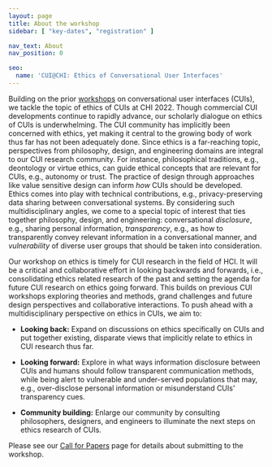 ```yaml
---
layout: page
title: About the workshop
sidebar: [ "key-dates", "registration" ]

nav_text: About
nav_position: 0

seo:
  name: 'CUI@CHI: Ethics of Conversational User Interfaces'
---
```


Building on the prior [workshops](https://www.conversationaluserinterfaces.org/workshops/CHI2021/) on conversational user interfaces (CUIs), we tackle the topic of ethics of CUIs at CHI 2022. Though commercial CUI developments continue to rapidly advance, our scholarly dialogue on ethics of CUIs is underwhelming. The CUI community has implicitly been concerned with ethics, yet making it central to the growing body of work thus far has not been adequately done. Since ethics is a far-reaching topic, perspectives from philosophy, design, and engineering domains are integral to our CUI research community. For instance, philosophical traditions, e.g., deontology or virtue ethics, can guide ethical concepts that are relevant for CUIs, e.g., autonomy or trust. The practice of design through approaches like value sensitive design can inform *how* CUIs should be developed. Ethics comes into play with technical contributions, e.g., privacy-preserving data sharing between conversational systems. By considering such multidisciplinary angles, we come to a special topic of interest that ties together philosophy, design, and engineering: conversational *disclosure*, e.g., sharing personal information, *transparency*, e.g., as how to transparently convey relevant information in a conversational manner, and *vulnerability* of diverse user groups that should be taken into consideration.

Our workshop on ethics is timely for CUI research in the field of HCI. It will be a critical and collaborative effort in looking backwards and forwards, i.e., consolidating ethics related research of the past and setting the agenda for future CUI research on ethics going forward. This builds on previous CUI workshops exploring theories and methods, grand challenges and future design perspectives and collaborative interactions. To push ahead with a multidisciplinary perspective on ethics in CUIs, we aim to:


* **Looking back:** Expand on discussions on ethics specifically on CUIs and put together existing, disparate views that implicitly relate to ethics in CUI research thus far. 

* **Looking forward:** Explore in what ways information disclosure between CUIs and humans should follow transparent communication methods, while being alert to vulnerable and under-served populations that may, e.g., over-disclose personal information or misunderstand CUIs' transparency cues. 

* **Community building:** Enlarge our community by consulting philosophers, designers, and engineers to illuminate the next steps on ethics research of CUIs.

Please see our [Call for Papers](https://www.conversationaluserinterfaces.org/workshops/CHI2022/call-for-papers.html) page for details about submitting to the workshop.
